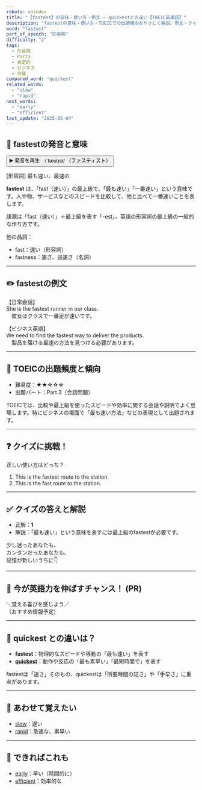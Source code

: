 ```yaml
---
robots: noindex
title: "【fastest】の意味・使い方・例文 ― quickestとの違い【TOEIC英単語】"
description: "fastestの意味・使い方・TOEICでの出題傾向をやさしく解説。例文・クイズ付きでquickestとの違いもわかりやすく学べます。"
word: "fastest"
part_of_speech: "形容詞"
difficulty: "2"
tags:
  - 形容詞
  - Part3
  - 肯定的
  - ビジネス
  - 会議
compared_word: "quickest"
related_words:
  - "slow"
  - "rapid"
next_words:
  - "early"
  - "efficient"
last_update: "2025-05-04"
---
```


## 🔰 fastestの発音と意味

<button class="play-audio" onclick="playTTS('fastest')">
  <span class="play-audio-main">
    ▶️ 発音を再生　/ˈfæstɪst/
  </span>
  <span class="play-audio-sub">
    （ファスティスト）
  </span>
</button>

[形容詞] 最も速い、最速の

**fastest** は、「fast（速い）」の最上級で、「最も速い」「一番速い」という意味です。人や物、サービスなどのスピードを比較して、他と比べて一番速いことを表します。

語源は「fast（速い）」＋最上級を表す「-est」。英語の形容詞の最上級の一般的な作り方です。

他の品詞：  
- fast：速い（形容詞）
- fastness：速さ、迅速さ（名詞）

---

## ✏️ fastestの例文

【日常会話】  
She is the fastest runner in our class.  
　彼女はクラスで一番足が速いです。

【ビジネス英語】  
We need to find the fastest way to deliver the products.  
　製品を届ける最速の方法を見つける必要があります。

---

## 🎯 TOEICの出題頻度と傾向

- 難易度：★★☆☆☆
- 出題パート：Part 3（会話問題）

TOEICでは、比較や最上級を使ったスピードや効率に関する会話や説明でよく登場します。特にビジネスの場面で「最も速い方法」などの表現として出題されます。

---

## ❓ クイズに挑戦！

正しい使い方はどっち？

1. This is the fastest route to the station.  
2. This is the fast route to the station.

---

## ✅ クイズの答えと解説

- 正解：**1**
- 解説：「最も速い」という意味を表すには最上級のfastestが必要です。

少し迷ったあなたも、  
カンタンだったあなたも、  
記憶が新しいうちに👇️

---

## 🚀 今が英語力を伸ばすチャンス！ (PR)

<div class="info-center">
＼覚える喜びを感じよう／<br>  
（おすすめ情報予定）
</div>

---

## 🤔  quickest との違いは？

- **fastest**：物理的なスピードや移動の「最も速い」を表す
- **[quickest](/word/quickest)**：動作や反応の「最も素早い」「最短時間で」を表す

fastestは「速さ」そのもの、quickestは「所要時間の短さ」や「手早さ」に重点があります。

---

## 🧩 あわせて覚えたい

- [slow](/word/slow)：遅い
- [rapid](/word/rapid)：急速な、素早い

---

## 📖 できればこれも

- [early](/word/early)：早い（時間的に）
- [efficient](/word/efficient)：効率的な

<!-- cvid: aid45_bid42 -->
